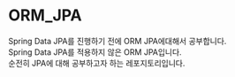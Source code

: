 # ORM_JPA

Spring Data JPA를 진행하기 전에 ORM JPA에대해서 공부합니다. <br />
Spring Data JPA를 적용하지 않은 ORM JPA입니다. <br/>
순전히 JPA에 대해 공부하고자 하는 레포지토리입니다.
